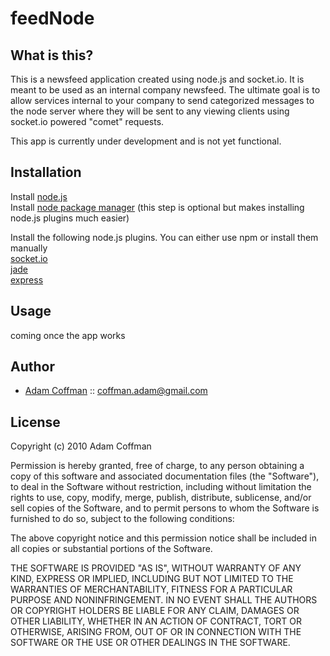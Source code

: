 # feedNode

What is this?
---------------

This is a newsfeed application created using node.js and socket.io. It is meant to be used as an internal company newsfeed. 
The ultimate goal is to allow services internal to your company to send categorized messages to the node server where they will be sent to any viewing clients using socket.io powered "comet" requests.

This app is currently under development and is not yet functional.


Installation
------------

Install [node.js](http://nodejs.org/)  
Install [node package manager](http://npmjs.org/) (this step is optional but makes installing node.js plugins much easier)


Install the following node.js plugins. You can either use npm or install them manually  
[socket.io](http://socket.io/)  
[jade](http://jade-lang.com/)  
[express](http://expressjs.com/)


Usage
------------

coming once the app works


Author
-------

* [Adam Coffman](http://thecoffman.com) :: coffman.adam@gmail.com


License
-------

Copyright (c) 2010 Adam Coffman

Permission is hereby granted, free of charge, to any person obtaining a copy
of this software and associated documentation files (the "Software"), to deal
in the Software without restriction, including without limitation the rights
to use, copy, modify, merge, publish, distribute, sublicense, and/or sell
copies of the Software, and to permit persons to whom the Software is
furnished to do so, subject to the following conditions:

The above copyright notice and this permission notice shall be included in
all copies or substantial portions of the Software.

THE SOFTWARE IS PROVIDED "AS IS", WITHOUT WARRANTY OF ANY KIND, EXPRESS OR
IMPLIED, INCLUDING BUT NOT LIMITED TO THE WARRANTIES OF MERCHANTABILITY,
FITNESS FOR A PARTICULAR PURPOSE AND NONINFRINGEMENT. IN NO EVENT SHALL THE
AUTHORS OR COPYRIGHT HOLDERS BE LIABLE FOR ANY CLAIM, DAMAGES OR OTHER
LIABILITY, WHETHER IN AN ACTION OF CONTRACT, TORT OR OTHERWISE, ARISING FROM,
OUT OF OR IN CONNECTION WITH THE SOFTWARE OR THE USE OR OTHER DEALINGS IN
THE SOFTWARE.

